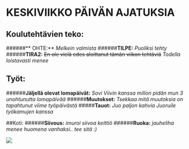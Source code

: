# KESKIVIIKKO PÄIVÄN AJATUKSIA

## Koulutehtävien teko:
######** OHTE:**
*Melkein valmista*
######**TILPE:**
*Puoliksi tehty*
######**TIRA2:**
~~En ole vielä edes aloittanut tämän viikon tehtäviä~~
*Todella loistavasti menee*


## Työt:
######**Jäljellä olevat lomapäivät:**
*Sovi Viivin kanssa millon pidän mun 3 unohtunutta lomapäivää*
######**Muutokset:**
*Tsekkaa mitä muutoksia on tapahtunut viime työpäivästä*
#####**Tauot:**
*Juo paljon kahvia*
*Juoruile työkamujen kanssa*

##Koti:
######**Siivous:**
*imuroi*
*siivoa keittiö*
######**Ruoka:**
*jauheliha menee huomena vanhaksi.. tee sitä :)*

![](https://www.google.com/search?q=you+are+doing+great+meme&client=ubuntu&hs=lYD&channel=fs&sxsrf=ALiCzsbfE3N466DFnRGf8K0V3iMSfLw9hg:1667379216441&source=lnms&tbm=isch&sa=X&ved=2ahUKEwi2kZvPj4_7AhUDzIsKHTMYARoQ_AUoAXoECAIQAw&biw=1846&bih=968&dpr=1#imgrc=NT7cfRmyQoGzcM)
